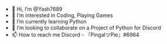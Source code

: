 - 👋 Hi, I’m @Yash7689
- 👀 I’m interested in Coding, Playing Games
- 🌱 I’m currently learning Python
- 💞️ I’m looking to collaborate on a Project of Python for Discord
- 📫 How to reach me Discord - 『PingalツPie』#6964

<!---
Yash7689/Yash7689 is a ✨ special ✨ repository because its `README.md` (this file) appears on your GitHub profile.
You can click the Preview link to take a look at your changes.
--->
